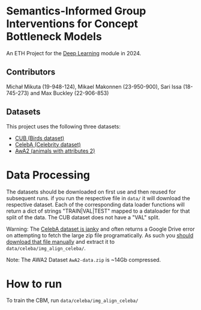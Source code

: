 # Semantics-Informed Group Interventions for Concept Bottleneck Models

An ETH Project for the [Deep Learning](https://da.inf.ethz.ch/teaching/2024/DeepLearning/) module in 2024.

## Contributors
Michał Mikuta (19-948-124), 
Mikael Makonnen (23-950-900),
Sari Issa (18-745-273) and
Max Buckley (22-906-853) 

## Datasets

This project uses the following three datasets:

*   [CUB (Birds dataset)](https://paperswithcode.com/dataset/cub-200-2011)
*   [CelebA (Celebrity dataset)](https://mmlab.ie.cuhk.edu.hk/projects/CelebA.html)
*   [AwA2 (animals with attributes 2)](https://cvml.ista.ac.at/AwA2/)


# Data Processing

The datasets should be downloaded on first use and then reused for subsequent runs. if you run the respective file in `data/` it will download the respective dataset. Each of the corresponding data loader functions will return a dict of strings "TRAIN|VAL|TEST" mapped to a dataloader for that split of the data. The CUB dataset does not have a "VAL" split.

Warning: The [CelebA dataset is janky](https://github.com/pytorch/vision/issues/1920) and often returns a Google Drive error on attempting to fetch the large zip file programatically. As such you [should download that file manually](https://drive.google.com/uc?id=0B7EVK8r0v71pZjFTYXZWM3FlRnM) and extract it to `data/celeba/img_align_celeba/`.

Note: The AWA2 Dataset `AwA2-data.zip` is ~14Gb compressed.


# How to run

To train the CBM, run `data/celeba/img_align_celeba/`

